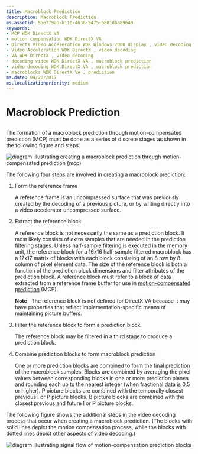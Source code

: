 ```yaml
---
title: Macroblock Prediction
description: Macroblock Prediction
ms.assetid: 95e779ab-b110-4636-9475-6881dba89649
keywords:
- MCP WDK DirectX VA
- motion compensation WDK DirectX VA
- DirectX Video Acceleration WDK Windows 2000 display , video decoding
- Video Acceleration WDK DirectX , video decoding
- VA WDK DirectX , video decoding
- decoding video WDK DirectX VA , macroblock prediction
- video decoding WDK DirectX VA , macroblock prediction
- macroblocks WDK DirectX VA , prediction
ms.date: 04/20/2017
ms.localizationpriority: medium
---
```


# Macroblock Prediction


## <span id="ddk_macroblock_prediction_gg"></span><span id="DDK_MACROBLOCK_PREDICTION_GG"></span>


The formation of a macroblock prediction through motion-compensated prediction (MCP) must be done as a series of discrete stages as shown in the following figure and steps:

![diagram illustrating creating a macroblock prediction through motion-compensated prediction (mcp)](images/preddata.png)

The following four steps are involved in creating a macroblock prediction:

1.  Form the reference frame

    A reference frame is an uncompressed surface that was previously created by the decoding of a previous picture, or by writing directly into a video accelerator uncompressed surface.

2.  Extract the reference block

    A reference block is not necessarily the same as a prediction block. It most likely consists of extra samples that are needed in the prediction filtering stages. Unless half-sample filtering is executed in the memory unit, the reference block for a 16x16 half-sample filtered macroblock has a 17x17 matrix of blocks with each block consisting of an 8 row by 8 column of pixel element data. The size of the reference block is both a function of the prediction block dimensions and filter attributes of the prediction block. A reference block must refer to a block of data extracted from a reference frame buffer for use in [motion-compensated prediction](motion-compensated-prediction.md) (MCP).

    **Note**   The reference block is not defined for DirectX VA because it may have properties that reflect implementation-specific means of maintaining picture buffers.

     

3.  Filter the reference block to form a prediction block

    The reference block may be filtered in a third stage to produce a prediction block.

4.  Combine prediction blocks to form macroblock prediction

    One or more prediction blocks are combined to form the final prediction of the macroblock samples. Blocks are combined by averaging the pixel values between corresponding blocks in one or more prediction planes and rounding each up to the nearest integer (when fractional data is 0.5 or higher). P picture blocks are combined with the temporally closest previous I or P picture blocks. B picture blocks are combined with the closest previous and future I or P picture blocks.

The following figure shows the additional steps in the video decoding process that occur when creating a macroblock prediction. (The blocks with solid lines depict the motion compensation process, while the blocks with dotted lines depict other aspects of video decoding.)

![diagram illustrating signal flow of motion-compensation prediction blocks](images/sigflowmo3.png)

 

 





